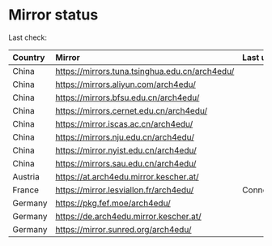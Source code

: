<script src="./time.js"></script>
# Mirror status
Last check: <script type="text/javascript">localize(1718551205.9477503);</script>

|Country|Mirror|Last update|
|:------|:-----|:----------|
|China|https://mirrors.tuna.tsinghua.edu.cn/arch4edu/|<script type="text/javascript">localize(1718519621);</script>|
|China|https://mirrors.aliyun.com/arch4edu/|<script type="text/javascript">localize(1718519621);</script>|
|China|https://mirrors.bfsu.edu.cn/arch4edu/|<script type="text/javascript">localize(1718519621);</script>|
|China|https://mirrors.cernet.edu.cn/arch4edu/|<script type="text/javascript">localize(1718519621);</script>|
|China|https://mirror.iscas.ac.cn/arch4edu/|<script type="text/javascript">localize(1718519621);</script>|
|China|https://mirrors.nju.edu.cn/arch4edu/|<script type="text/javascript">localize(1718476521);</script>|
|China|https://mirror.nyist.edu.cn/arch4edu/|<script type="text/javascript">localize(1718519621);</script>|
|China|https://mirrors.sau.edu.cn/arch4edu/|<script type="text/javascript">localize(1718519621);</script>|
|Austria|https://at.arch4edu.mirror.kescher.at/|<script type="text/javascript">localize(1718519621);</script>|
|France|https://mirror.lesviallon.fr/arch4edu/|ConnectTimeout|
|Germany|https://pkg.fef.moe/arch4edu/|<script type="text/javascript">localize(1718519621);</script>|
|Germany|https://de.arch4edu.mirror.kescher.at/|<script type="text/javascript">localize(1718519621);</script>|
|Germany|https://mirror.sunred.org/arch4edu/|<script type="text/javascript">localize(1718519621);</script>|

<script src="./tablefilter/tablefilter.js"></script>
<script src="./table.js"></script>